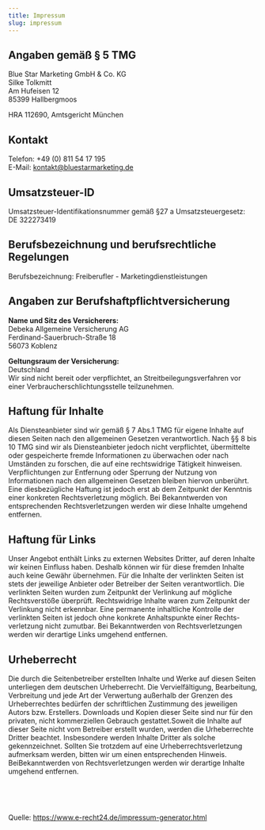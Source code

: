 ```yaml
---
title: Impressum
slug: impressum
---
```

## Angaben gemäß § 5 TMG

Blue Star Marketing GmbH & Co. KG\
Silke Tolkmitt\
Am Hufeisen 12\
85399 Hallbergmoos

HRA 112690, Amtsgericht München

## Kontakt

Telefon: +49 (0) 811 54 17 195\
E-Mail: kontakt@bluestarmarketing.de

## Umsatzsteuer-ID

Umsatzsteuer-Identifikationsnummer gemäß §27 a Umsatzsteuergesetz:\
DE 322273419

## Berufsbezeichnung und berufsrechtliche Regelungen

Berufsbezeichnung: Freiberufler - Marketingdienstleistungen

## Angaben zur Berufshaftpflichtversicherung

**Name und Sitz des Versicherers:**\
Debeka Allgemeine Versicherung AG\
Ferdinand-Sauerbruch-Straße 18\
56073 Koblenz 

**Geltungsraum der Versicherung:**\
Deutschland\
Wir sind nicht bereit oder verpflichtet, an Streitbeilegungsverfahren vor einer Verbraucherschlichtungsstelle teilzunehmen.

## Haftung für Inhalte

Als Diensteanbieter sind wir gemäß § 7 Abs.1 TMG für eigene Inhalte auf diesen Seiten nach den allgemeinen Gesetzen verantwortlich. Nach §§ 8 bis 10 TMG sind wir als Diensteanbieter jedoch nicht verpflichtet, übermittelte oder gespeicherte fremde Informationen zu überwachen oder nach Umständen zu forschen, die auf eine rechtswidrige Tätigkeit hinweisen. Verpflichtungen zur Entfernung oder Sperrung der Nutzung von Informationen nach den allgemeinen Gesetzen bleiben hiervon unberührt. Eine diesbezügliche Haftung ist jedoch erst ab dem Zeitpunkt der Kenntnis einer konkreten Rechtsverletzung möglich. Bei Bekanntwerden von entsprechenden Rechtsverletzungen werden wir diese Inhalte umgehend entfernen.

## Haftung für Links

Unser Angebot enthält Links zu externen Websites Dritter, auf deren Inhalte wir keinen Einfluss haben. Deshalb können wir für diese fremden Inhalte auch keine Gewähr übernehmen. Für die Inhalte der verlinkten Seiten ist stets der jeweilige Anbieter oder Betreiber der Seiten verantwortlich. Die verlinkten Seiten wurden zum Zeitpunkt der Verlinkung auf mögliche Rechtsverstöße überprüft. Rechtswidrige Inhalte waren zum Zeitpunkt der Verlinkung nicht erkennbar. Eine permanente inhaltliche Kontrolle der verlinkten Seiten ist jedoch ohne konkrete Anhaltspunkte einer Rechts- verletzung nicht zumutbar. Bei Bekanntwerden von Rechtsverletzungen werden wir derartige Links umgehend entfernen.

## Urheberrecht

Die durch die Seitenbetreiber erstellten Inhalte und Werke auf diesen Seiten unterliegen dem deutschen Urheberrecht. Die Vervielfältigung, Bearbeitung, Verbreitung und jede Art der Verwertung außerhalb der Grenzen des Urheberrechtes bedürfen der schriftlichen Zustimmung des jeweiligen Autors bzw. Erstellers. Downloads und Kopien dieser Seite sind nur für den privaten, nicht kommerziellen Gebrauch gestattet.Soweit die Inhalte auf dieser Seite nicht vom Betreiber erstellt wurden, werden die Urheberrechte Dritter beachtet. Insbesondere werden Inhalte Dritter als solche gekennzeichnet. Sollten Sie trotzdem auf eine Urheberrechtsverletzung aufmerksam werden, bitten wir um einen entsprechenden Hinweis. BeiBekanntwerden von Rechtsverletzungen werden wir derartige Inhalte umgehend entfernen.

‍

‍

Quelle: https://www.e-recht24.de/impressum-generator.html